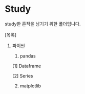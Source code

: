 # Study
study한 흔적을 남기기 위한 폴더입니다.

[목록]
1. 파이썬
    1) pandas
    
    
      [1] Dataframe
      
      [2] Series
      
      
    2) matplotlib
